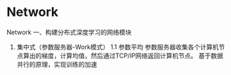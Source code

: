 # Network
Network
一、构建分布式深度学习的网络模块
1. 集中式（参数服务器-Work模式）
1.1 参数平均
参数服务器收集各个计算机节点算出的梯度，计算均值，然后通过TCP/IP网络返回计算机节点。
基于数据并行的原理，实现训练的加速